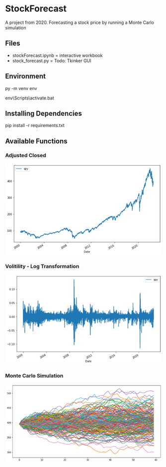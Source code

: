 # StockForecast

A project from 2020. Forecasting a stock price by running a Monte Carlo simulation

## Files

- stockForecast.ipynb = interactive workbook
- stock_forecast.py = Todo: Tkinker GUI

## Environment

py -m venv env

env\Scripts\activate.bat

## Installing Dependencies

pip install -r requirements.txt

## Available Functions

### Adjusted Closed

![Adjusted Close Chart](assets/spy_adj_close.png)

### Volitility - Log Transformation

![Log for Volitility](assets/spy_log_returns.png)

### Monte Carlo Simulation

![Monte Carlo](assets/spy_simulation.png)
